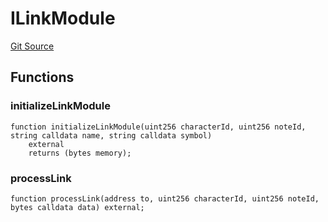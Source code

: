 # ILinkModule
[Git Source](https://github.com/Crossbell-Box/Crossbell-Contracts/blob/eafad9b7237b4175827150168fbfde105ec8c367/contracts/interfaces/ILinkModule.sol)


## Functions
### initializeLinkModule


```solidity
function initializeLinkModule(uint256 characterId, uint256 noteId, string calldata name, string calldata symbol)
    external
    returns (bytes memory);
```

### processLink


```solidity
function processLink(address to, uint256 characterId, uint256 noteId, bytes calldata data) external;
```

